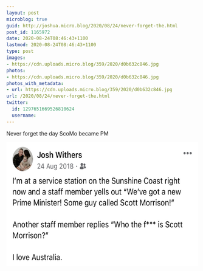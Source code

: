 ```yaml
---
layout: post
microblog: true
guid: http://joshua.micro.blog/2020/08/24/never-forget-the.html
post_id: 1165972
date: 2020-08-24T08:46:43+1100
lastmod: 2020-08-24T08:46:43+1100
type: post
images:
- https://cdn.uploads.micro.blog/359/2020/d0b632c846.jpg
photos:
- https://cdn.uploads.micro.blog/359/2020/d0b632c846.jpg
photos_with_metadata:
- url: https://cdn.uploads.micro.blog/359/2020/d0b632c846.jpg
url: /2020/08/24/never-forget-the.html
twitter:
  id: 1297651669526810624
  username: 
---
```

Never forget the day ScoMo became PM

<img src="uploads/2020/d0b632c846.jpg" width="600" height="327" alt="" />
